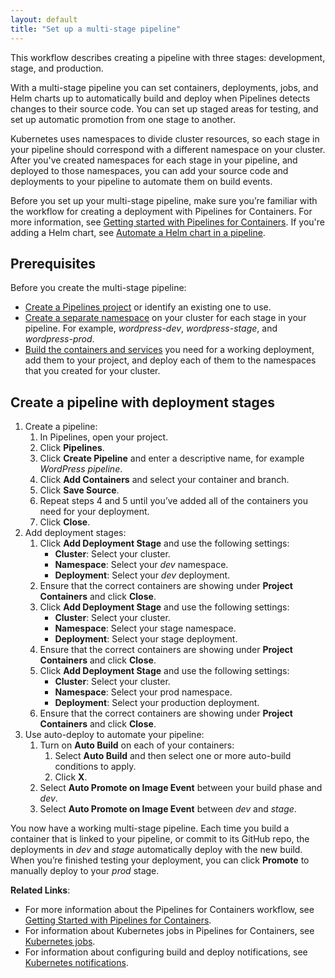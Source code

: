 ```yaml
---
layout: default
title: "Set up a multi-stage pipeline"
---
```


This workflow describes creating a pipeline with three stages: development, stage, and production.

With a multi-stage pipeline you can set containers, deployments, jobs, and Helm charts up to automatically build and deploy when Pipelines detects changes to their source code. You can set up staged areas for testing, and set up automatic promotion from one stage to another.

Kubernetes uses namespaces to divide cluster resources, so each stage in your pipeline should correspond with a different namespace on your cluster. After you've created namespaces for each stage in your pipeline, and deployed to those namespaces, you can add your source code and deployments to your pipeline to automate them on build events.

Before you set up your multi-stage pipeline, make sure you’re familiar with the workflow for creating a deployment with Pipelines for Containers. For more information, see [Getting started with Pipelines for Containers](./gs_overview.html). If you're adding a Helm chart, see [Automate a Helm chart in a pipeline](./helm-pipeline.html).

## Prerequisites

Before you create the multi-stage pipeline:
* [Create a Pipelines project](./project.html) or identify an existing one to use.
* [Create a separate namespace](./cluster-namespace.html) on your cluster for each stage in your pipeline. For example, *wordpress-dev*, *wordpress-stage*, and *wordpress-prod*.
* [Build the containers and services](./container.html) you need for a working deployment, add them to your project, and deploy each of them to the namespaces that you created for your cluster.

## Create a pipeline with deployment stages  

1. Create a pipeline:
   1. In Pipelines, open your project. 
   1. Click **Pipelines**.
   1. Click **Create Pipeline** and enter a descriptive name, for example _WordPress pipeline_.
   1. Click **Add Containers** and select your container and branch. 
   1. Click **Save Source**. 
   1. Repeat steps 4 and 5 until you’ve added all of the containers you need for your deployment.
   1. Click **Close**. 
1. Add deployment stages:
   1. Click **Add Deployment Stage** and use the following settings:
      * **Cluster**: Select your cluster.
      * **Namespace**: Select your *dev* namespace.
      * **Deployment**: Select your *dev* deployment.
   1. Ensure that the correct containers are showing under **Project Containers** and click **Close**.
   1. Click **Add Deployment Stage** and use the following settings:
      * **Cluster**: Select your cluster.
      * **Namespace**: Select your stage namespace.
      * **Deployment**: Select your stage deployment.
   1. Ensure that the correct containers are showing under **Project Containers** and click **Close**.
   1. Click **Add Deployment Stage** and use the following settings:
      * **Cluster**: Select your cluster.
      * **Namespace**: Select your prod namespace.
      * **Deployment**: Select your production deployment.
   1. Ensure that the correct containers are showing under **Project Containers** and click **Close**.
1. Use auto-deploy to automate your pipeline:
   1. Turn on **Auto Build** on each of your containers: 
      1. Select **Auto Build** and then select one or more auto-build conditions to apply. 
      1. Click **X**.
   1. Select **Auto Promote on Image Event** between your build phase and *dev*.
   1. Select **Auto Promote on Image Event** between *dev* and *stage*.

You now have a working multi-stage pipeline. Each time you build a container that is linked to your pipeline, or commit to its GitHub repo, the deployments in *dev* and *stage* automatically deploy with the new build. When you’re finished testing your deployment, you can click **Promote** to manually deploy to your *prod* stage.

**Related Links**:
* For more information about the Pipelines for Containers workflow, see [Getting Started with Pipelines for Containers](./gs_overview.html). 
* For information about Kubernetes jobs in Pipelines for Containers, see [Kubernetes jobs](./job.html). 
* For information about configuring build and deploy notifications, see [Kubernetes notifications](./notification.html). 
